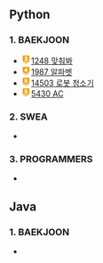 ## Python

### 1. BAEKJOON

- <img src="README.assets/g3.png" alt="g3" style="height: 15px;" /> [1248 맞춰봐](https://github.com/essk13/TIL/tree/main/algorithm/01_problem/python/2022/02/0228/BAEKJOON_1248)
- <img src="README.assets/g4.png" alt="g4" style="height: 15px;" /> [1987 알파벳](https://github.com/essk13/TIL/tree/main/algorithm/01_problem/python/2022/03/0301/BAEKJOON_1987)
- <img src="README.assets/g5.png" alt="g5" style="height: 15px;" /> [14503 로봇 청소기](https://github.com/essk13/TIL/tree/main/algorithm/01_problem/python/2022/03/0303/BAEKJOON_14503)
- <img src="README.assets/g5.png" alt="g5" style="height: 15px;" /> [5430 AC](https://github.com/essk13/TIL/tree/main/algorithm/01_problem/python/2022/03/0304/BAEKJOON_5430)

### 2. SWEA

- 

### 3. PROGRAMMERS

- 



## Java

### 1. BAEKJOON

- 

